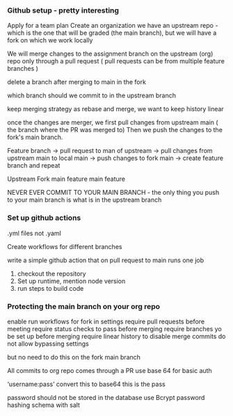 ### Github setup - pretty interesting
Apply for a team plan
Create an organization
we have an upstream repo - which is the one that will be graded (the main branch), 
but we will have a fork on which we work locally

We will merge changes to the assignment branch on the upstream (org) repo only through a pull 
request ( pull requests can be from multiple feature branches )

delete a branch after merging to main in the fork

which branch should we commit to in the upstream branch

keep merging strategy as rebase and merge, we want to keep history linear

once the changes are merger, we first pull changes from upstream main ( the branch where the PR was merged to)
Then we push the changes to the fork's main branch. 

Feature branch -> pull request to man of upstream -> pull changes from upstream main to local main -> push changes to fork main -> create feature branch and repeat


Upstream                 Fork
main      feature       main      feature


NEVER EVER COMMIT TO YOUR MAIN BRANCH - the only thing you push to your main branch is what is in the upstream branch

### Set up github actions

.yml files not .yaml 

Create workflows for different branches

write a simple github action that on pull request to main runs one job
1. checkout the repository
2. Set up runtime, mention node version
3. run steps to build code 


### Protecting the main branch on your org repo
enable run workflows for fork in settings 
require pull requests before meeting 
require status checks to pass before merging
require branches yo be set up before merging 
require linear history to disable merge commits
do not allow bypassing settings 

but no need to do this on the fork main branch

All commits to org repo comes through a PR
use base 64 for basic auth

‘username:pass’ convert this to base64 this is the pass

password should not be stored in the database 
use Bcrypt password hashing schema with salt
